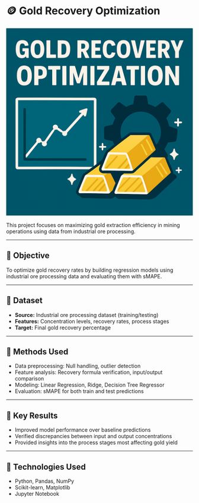 # 🪙 Gold Recovery Optimization

![Gold Recovery Optimization Thumbnail](gold_recovery.png)

This project focuses on maximizing gold extraction efficiency in mining operations using data from industrial ore processing.

---

## 🧠 Objective

To optimize gold recovery rates by building regression models using industrial ore processing data and evaluating them with sMAPE.

---

## 📂 Dataset

- **Source:** Industrial ore processing dataset (training/testing)
- **Features:** Concentration levels, recovery rates, process stages
- **Target:** Final gold recovery percentage

---

## 🔧 Methods Used

- Data preprocessing: Null handling, outlier detection
- Feature analysis: Recovery formula verification, input/output comparison
- Modeling: Linear Regression, Ridge, Decision Tree Regressor
- Evaluation: sMAPE for both train and test predictions

---

## 🚀 Key Results

- Improved model performance over baseline predictions
- Verified discrepancies between input and output concentrations
- Provided insights into the process stages most affecting gold yield

---

## 📌 Technologies Used

- Python, Pandas, NumPy
- Scikit-learn, Matplotlib
- Jupyter Notebook
